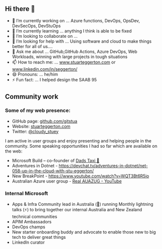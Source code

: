 ## Hi there 👋

- 🔭 I’m currently working on ... Azure functions, DevOps, OpsDev, DevSecOps, DevStuOps
- 🌱 I’m currently learning ... anything I think is able to be fixed
- 👯 I’m looking to collaborate on ... 
- 🤔 I’m looking for help with ... Using software and cloud to make things better for all of us....
- 💬 Ask me about ... GitHub,GitHub Actions, Azure DevOps, Web Workloads, winning with large projects in tough situations
- 📫 How to reach me: ... www.stuarteggerton.com or www.linkedin.com/in/seggerton/
- 😄 Pronouns: ... he/him
- ⚡ Fun fact: ... I helped design the SAAB 95 

## Community work
### Some of my web presence:
-	GitHub page: [github.com/gitstua](https://github.com/gitstua)
-	Website: [stuarteggerton.com](https://stuarteggerton.com) 
-	Twitter: [@cloudy_stuey](https://twitter.com/cloudy_stuey) 

I am active in user groups and enjoy presenting and helping people in the community. Some speaking opportunities I had so far which are available on the web:
-	Microsoft Build – co-founder of [Dads Taxi 🚕](https://mybuild.microsoft.com/sessions/60842814-8fc3-466c-a738-03b3ee7492e1?source=sessions)
-	Adventures in Dotnet - https://devchat.tv/adventures-in-dotnet/net-058-up-in-the-cloud-with-stu-eggerton/
-	New BreakPoint - https://www.youtube.com/watch?v=WQT3Bt6R5io
-	Australian Azure user group - [Real AUAZUG - YouTube](https://www.youtube.com/channel/UCkyqsgpoyPtvAxMUvDpHXOA)

### Internal Microsoft
- Apps & Infra Community lead in Australia (🦘) running Monthly lightning talks (⚡) to bring together our internal Australia and New Zealand technical communities
- APIM Ambassadors
- DevOps champs
- New starter onboarding buddy and advocate to enable those new to big tech to deliver great things
- LinkedIn curator

